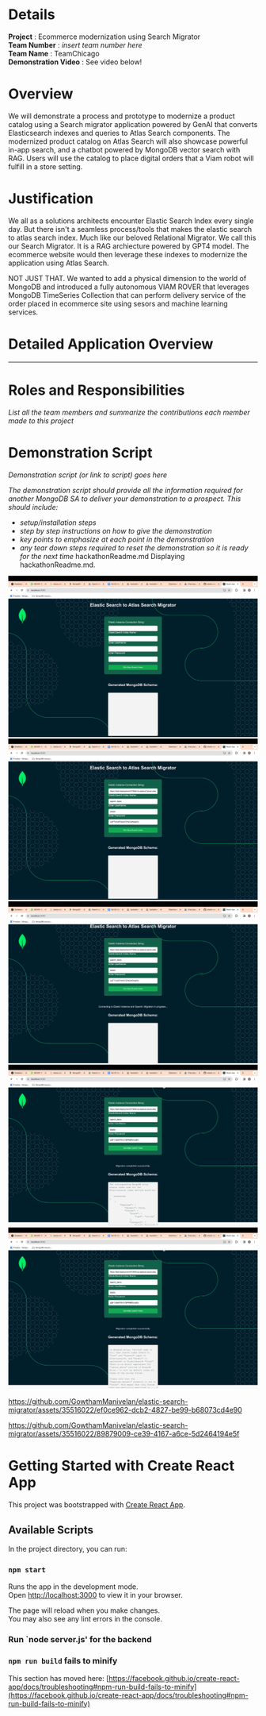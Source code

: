 

# Details

**Project** : Ecommerce modernization using Search Migrator  
**Team Number** : _insert team number here_  
**Team Name** : TeamChicago  
**Demonstration Video** : See video below!

# Overview
We will demonstrate a process and prototype to modernize a product catalog using a Search migrator application powered by GenAI that converts Elasticsearch indexes and queries to Atlas Search components. The modernized product catalog on Atlas Search will also showcase powerful in-app search, and a chatbot powered by MongoDB vector search with RAG. Users will use the catalog to place digital orders that a Viam robot will fulfill in a store setting.



# Justification

We all as a solutions architects encounter Elastic Search Index every single day. But there isn't a seamless process/tools that makes the elastic search to atlas search index. Much like our beloved Relational Migrator. We call this our Search Migrator. It is a RAG archiecture powered by GPT4 model. The ecommerce website would then leverage these indexes to modernize the application using Atlas Search.

NOT JUST THAT. We wanted to add a physical dimension to the world of MongoDB and introduced a fully autonomous VIAM ROVER that leverages MongoDB TimeSeries Collection that can perform delivery service of the order placed in ecommerce site using sesors and machine learning services.

# Detailed Application Overview

-----


# Roles and Responsibilities

_List all the team members and summarize the contributions each member made to this project_

# Demonstration Script

_Demonstration script (or link to script) goes here_

_The demonstration script should provide all the information required for another MongoDB SA to deliver your demonstration to a prospect. This should include:_

* _setup/installation steps_
* _step by step instructions on how to give the demonstration_
* _key points to emphasize at each point in the demonstration_
* _any tear down steps required to reset the demonstration so it is ready for the next time_
hackathonReadme.md
Displaying hackathonReadme.md.

![Alt text](https://github.com/GowthamManivelan/elastic-search-migrator/blob/main/images/img1.png)
![Alt text](https://github.com/GowthamManivelan/elastic-search-migrator/blob/main/images/img2.png)
![Alt text](https://github.com/GowthamManivelan/elastic-search-migrator/blob/main/images/img3.png)
![Alt text](https://github.com/GowthamManivelan/elastic-search-migrator/blob/main/images/img4.png)
![Alt text](https://github.com/GowthamManivelan/elastic-search-migrator/blob/main/images/img5.png)




https://github.com/GowthamManivelan/elastic-search-migrator/assets/35516022/ef0ce962-dcb2-4827-be99-b68073cd4e90

https://github.com/GowthamManivelan/elastic-search-migrator/assets/35516022/89879009-ce39-4167-a6ce-5d2464194e5f



# Getting Started with Create React App

This project was bootstrapped with [Create React App](https://github.com/facebook/create-react-app).

## Available Scripts

In the project directory, you can run:

### `npm start`

Runs the app in the development mode.\
Open [http://localhost:3000](http://localhost:3000) to view it in your browser.

The page will reload when you make changes.\
You may also see any lint errors in the console.

### Run `node server.js' for the backend

### `npm run build` fails to minify

This section has moved here: [https://facebook.github.io/create-react-app/docs/troubleshooting#npm-run-build-fails-to-minify](https://facebook.github.io/create-react-app/docs/troubleshooting#npm-run-build-fails-to-minify)
